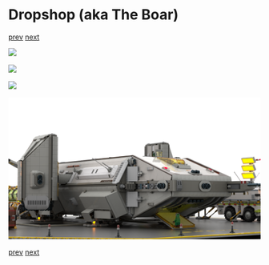 # Dropshop (aka The Boar)

[prev](15-extender-er-cargo-barge-loading.md) [next](17-pre-flight.md)

![](16-drop-ship_1.png)

![](16-drop-ship_2.png)

![](16-drop-ship_3.png)

![](16-drop-ship_4.png)

[prev](15-extender-er-cargo-barge-loading.md) [next](17-pre-flight.md)
